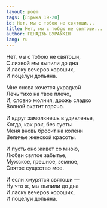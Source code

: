 ```yaml
---
layout: poem
tags: [Лірыка 19-20]
id: Нет, мы с тобою не святоши...
title: Нет, мы с тобою не святоши...
author: ГЕНАДЗЬ БУРАЎКІН
lang: ru
---
```



Нет, мы с тобою не святоши,  
С лихвой мы выпили до дна  
И ласку вечеров хороших,  
И поцелуи допьяна.  

Мне снова хочется украдкой  
Лечь тихо на твое плечо,  
И, словно молния, дрожь сладко  
Волной окатит горячо.  

И вдруг замолкнешь в удивленье,  
Когда, как рок, без суеты  
Меня вновь бросит на колени  
Величье женской красоты.  

И пусть оно живет со мною,  
Любви святое забытье,  
Мужское, грешное, земное,  
Святое существо мое.  

И если хмурятся святоши —  
Ну что ж, мы выпили до дна  
И ласку вечеров хороших,  
И поцелуи допьяна.  
